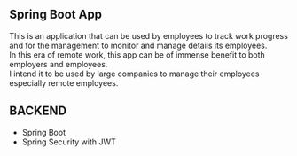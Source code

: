 ## Spring Boot App

This is an application that can be used by employees to
track work progress and for the management to monitor and manage details
its employees.  
In this era of remote work, this app can be of immense benefit to 
both employers and employees.   
I intend it to be used by large companies to manage their employees especially remote employees.  
## BACKEND
* Spring Boot
* Spring Security with JWT


